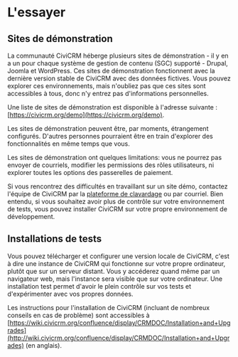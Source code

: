 L'essayer
=========

Sites de démonstration
----------------------

La communauté CiviCRM héberge plusieurs sites de démonstration - il y en a un pour chaque système de gestion de contenu (SGC) supporté - Drupal, Joomla et WordPress. Ces sites de démonstration fonctionnent avec la dernière version stable de CiviCRM avec des données fictives. Vous pouvez explorer ces environnements, mais n'oubliez pas que ces sites sont accessibles à tous, donc n'y entrez pas d'informations personnelles.

Une liste de sites de démonstration est disponible à l'adresse suivante :  [https://civicrm.org/demo](https://civicrm.org/demo).

Les sites de démonstration peuvent être, par moments, étrangement configurés. D'autres personnes pourraient être en train d'explorer des fonctionnalités en même temps que vous.

Les sites de démonstration ont quelques limitations: vous ne pourrez pas envoyer de courriels, modifier les permissions des rôles utilisateurs, ni explorer toutes les options des passerelles de paiement.

Si vous rencontrez des difficultés en travaillant sur un site démo, contactez l'équipe de CiviCRM par la [plateforme de clavardage](https://chat.civicrm.org) ou par courriel. Bien entendu, si vous souhaitez avoir plus de contrôle sur votre environnement de tests, vous pouvez installer CiviCRM sur votre propre environnement de développement.

Installations de tests
------------------

Vous pouvez télécharger et configurer une version locale de CiviCRM, c'est à dire une instance de CiviCRM qui fonctionne sur votre propre ordinateur, plutôt que sur un serveur distant. Vous y accéderez quand même par un navigateur web, mais l'instance sera visible que sur votre ordinateur. Une installation test permet d'avoir le plein contrôle sur vos tests et d'expérimenter avec vos propres données.

Les instructions pour l'installation de CiviCRM (incluant de nombreux conseils en cas de problème) sont accessibles à [https://wiki.civicrm.org/confluence/display/CRMDOC/Installation+and+Upgrades](http://wiki.civicrm.org/confluence/display/CRMDOC/Installation+and+Upgrades) (en anglais).
